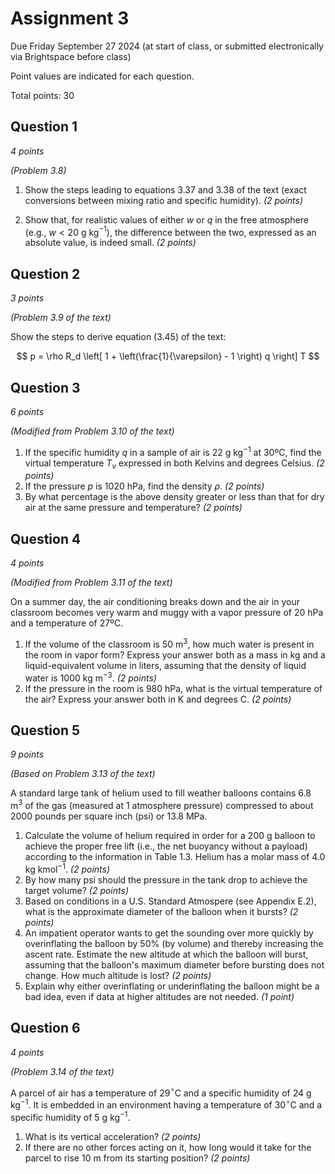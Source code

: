 # Assignment 3

Due Friday September 27 2024 (at start of class, or submitted electronically via Brightspace before class)

Point values are indicated for each question.

Total points: 30

## Question 1

_4 points_

_(Problem 3.8)_ 

1. Show the steps leading to equations 3.37 and 3.38 of the text (exact conversions between mixing ratio and specific humidity). _(2 points)_

2. Show that, for realistic values of either $w$ or $q$ in the free atmosphere (e.g., $w < 20$ g kg$^{-1}$), the difference between the two, expressed as an absolute value, is indeed small. _(2 points)_

## Question 2

_3 points_

_(Problem 3.9 of the text)_

Show the steps to derive equation (3.45) of the text:

$$ p = \rho R_d \left[ 1 + \left(\frac{1}{\varepsilon} - 1 \right) q \right] T $$

## Question 3

_6 points_

_(Modified from Problem 3.10 of the text)_

1. If the specific humidity $q$ in a sample of air is 22 g kg$^{-1}$ at 30ºC, find the virtual temperature $T_v$ expressed in both Kelvins and degrees Celsius. _(2 points)_
2. If the pressure $p$ is 1020 hPa, find the density $\rho$. _(2 points)_
3. By what percentage is the above density greater or less than that for dry air at the same pressure and temperature? _(2 points)_

## Question 4

_4 points_

_(Modified from Problem 3.11 of the text)_

On a summer day, the air conditioning breaks down and the air in your classroom becomes very warm and muggy with a vapor pressure of 20 hPa and a temperature of 27ºC.

1. If the volume of the classroom is 50 m$^3$, how much water is present in the room in vapor form? Express your answer both as a mass in kg and a liquid-equivalent volume in liters, assuming that the density of liquid water is 1000 kg m$^{-3}$. _(2 points)_
2. If the pressure in the room is 980 hPa, what is the virtual temperature of the air? Express your answer both in K and degrees C. _(2 points)_

## Question 5

_9 points_

_(Based on Problem 3.13 of the text)_

A standard large tank of helium used to fill weather balloons contains 6.8 m$^3$ of the gas (measured at 1 atmosphere pressure) compressed to about 2000 pounds per square inch (psi) or 13.8 MPa.

1. Calculate the volume of helium required in order for a 200 g balloon to achieve the proper free lift (i.e., the net buoyancy without a payload) according to the information in Table 1.3. Helium has a molar mass of 4.0 kg kmol$^{-1}$. _(2 points)_
2. By how many psi should the pressure in the tank drop to achieve the target volume? _(2 points)_
3. Based on conditions in a U.S. Standard Atmospere (see Appendix E.2), what is the approximate diameter of the balloon when it bursts? _(2 points)_
4. An impatient operator wants to get the sounding over more quickly by overinflating the balloon by 50% (by volume) and thereby increasing the ascent rate. Estimate the new altitude at which the balloon will burst, assuming that the balloon's maximum diameter before bursting does not change. How much altitude is lost? _(2 points)_
5. Explain why either overinflating or underinflating the balloon might be a bad idea, even if data at higher altitudes are not needed. _(1 point)_

## Question 6

_4 points_

_(Problem 3.14 of the text)_

A parcel of air has a temperature of 29$^\circ$C and a specific humidity of 24 g kg$^{-1}$. It is embedded in an environment having a temperature of 30$^\circ$C and a specific humidity of 5 g kg$^{-1}$.

1. What is its vertical acceleration? _(2 points)_
2. If there are no other forces acting on it, how long would it take for the parcel to rise 10 m from its starting position? _(2 points)_
